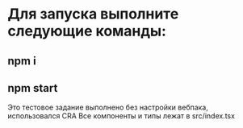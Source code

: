 # Для запуска выполните следующие команды:

## npm i

## npm start

Это тестовое задание выполнено без настройки вебпака, использовался CRA
Все компоненты и типы лежат в src/index.tsx
